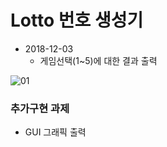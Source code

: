# Lotto 번호 생성기

* 2018-12-03
  * 게임선택(1~5)에 대한 결과 출력

![01](https://github.com/younggeun0/younggeun0.github.io/blob/master/_posts/img/toyProjects/lotto01.PNG?raw=true)

### 추가구현 과제

* GUI 그래픽 출력

